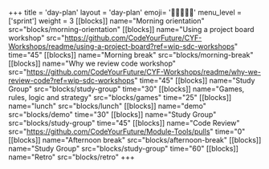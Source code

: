 +++
title = 'day-plan'
layout = 'day-plan'
emoji= '🧑🏾‍🤝‍🧑🏾'
menu_level = ['sprint']
weight = 3
[[blocks]]
name="Morning orientation"
src="blocks/morning-orientation"
[[blocks]]
name="Using a project board workshop"
src="https://github.com/CodeYourFuture/CYF-Workshops/readme/using-a-project-board?ref=wip-sdc-workshops"
time="45"
[[blocks]]
name="Morning break"
src="blocks/morning-break"
[[blocks]]
name="Why we review code workshop"
src="https://github.com/CodeYourFuture/CYF-Workshops/readme/why-we-review-code?ref=wip-sdc-workshops"
time="45"
[[blocks]]
name="Study Group"
src="blocks/study-group"
time="30"
[[blocks]]
name="Games, rules, logic and strategy"
src="blocks/games"
time="25"
[[blocks]]
name="lunch"
src="blocks/lunch"
[[blocks]]
name="demo"
src="blocks/demo"
time="30"
[[blocks]]
name="Study Group"
src="blocks/study-group"
time="45"
[[blocks]]
name="Code Review"
src="https://github.com/CodeYourFuture/Module-Tools/pulls"
time="0"
[[blocks]]
name="Afternoon break"
src="blocks/afternoon-break"
[[blocks]]
name="Study Group"
src="blocks/study-group"
time="60"
[[blocks]]
name="Retro"
src="blocks/retro"
+++
